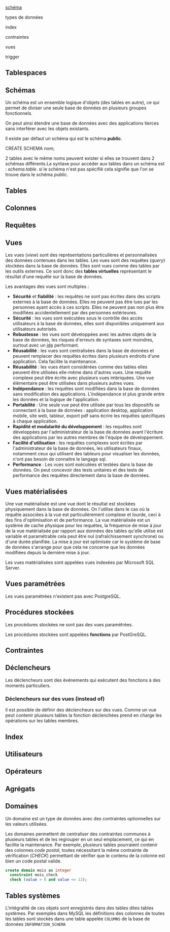 
[schéma](schema)

types de données

index

contraintes

vues

trigger


## Tablespaces


## Schémas

Un schéma est un ensemble logique d'objets (des tables en autre), ce qui permet de diviser une seule base de données en plusieurs groupes fonctionnels.

On peut ainsi étendre une base de données avec des applications tierces sans interférer avec les objets existants.

Il existe par défaut un schéma qui est le schéma **public**.

<span syntax="sql">CREATE SCHEMA nom;</span>

2 tables avec le même noms peuvent exister si elles se trouvent dans 2 schémas différents.La syntaxe pour accéder aux tables dans un schéma est : *schema.table*. si le schéma n'est pas spécifié cela signifie que l'on se trouve dans le schéma *public*.

## Tables

## Colonnes

## Requêtes

## Vues

Les vues (*view*) sont des représentations particulières et personnalisées des données contenues dans les tables. Les vues sont des requêtes (*query*) stockées dans la base de données. Elles sont vues comme des tables par les outils externes. Ce sont donc des **tables virtuelles** représentant le résultat d'une requête sur la base de données.

Les avantages des vues sont multiples :

- **Sécurité** et **fiabilité** : les requêtes ne sont pas écrites dans des scripts externes à la base de données. Elles ne peuvent pas être lues par les personnes ayant accès à ces scripts. Elles ne peuvent pas non plus être modifiées accidentellement par des personnes extérieures.
- **Sécurité** : les vues sont exécutées sous le contrôle des accès utilisateurs à la base de données, elles sont disponibles uniquement aux utilisateurs autorisés.
- **Robustesse** : les vues sont développées avec les autres objets de la base de données, les risques d'erreurs de syntaxes sont moindres, surtout avec un <abbr title="Integrated Development Environment">ide</abbr> performant.
- **Réusabilité** : les vues sont centralisées dans la base de données et peuvent remplacer des requêtes écrites dans plusieurs endroits d'une application. Cela facilite la maintenance.
- **Réusabilité** : les vues étant considérées comme des tables elles peuvent être utilisées elle-même dans d'autres vues. Une requête complexe peut être écrite avec plusieurs vues imbriquées. Une vue élémentaire peut être utilisées dans plusieurs autres vues.
- **Indépendance** :  les requêtes sont modifiées dans la base de données sans modification des applications. L'indépendance st plus grande entre les données et la logique de l'application.
- **Portabilité** : Une seule vue peut être utilisée par tous les dispositifs se connectant à la base de données : application desktop, application mobile, site web, tableur, export pdf sans écrire les requêtes spécifiques à chaque application.
- **Rapidité et modularité du développement** : les requêtes sont développées par l'administrateur de la base de données avant l'écriture des applications par les autres membres de l'équipe de développement.
- **Facilité d'utilisation** : les requêtes complexes sont écrites par l'administrateur de la base de données, les utilisateurs finaux, notamment ceux qui utilisent des tableurs pour visualiser les données,  n'ont pas besoin de connaitre le langage sql.
- **Performance** : Les vues sont exécutées et testées dans la base de données. On peut concevoir des tests unitaires et des tests de performance des requêtes directement  dans la base de données.


## Vues matérialisées

Une vue matérialisée est une vue dont le résultat est stockées physiquement dans la base de données. On l'utilise dans le cas où la requête associées à la vue est particulièrement complexe et lourde, ceci à des fins d'optimisation et de performance. La vue matérialisée est un système de cache physique pour les requêtes, la fréquence de mise à jour de la vue matérialisée par rapport aux données des tables qu'elle utilise est variable et paramétrable  cela peut être nul (rafraîchissement synchrone) ou d'une durée planifiée. La mise à jour est optimisée car le système de base de données s'arrange pour que cela ne concerne que les données modifiées depuis la dernière mise à jour.

Les vues matérialisées sont appelées vues indexées par Microsoft SQL Server.

## Vues paramétrées

Les vues paramétrées n'existent pas avec PostgreSQL.

## Procédures stockées

Les procédures stockées ne sont pas des vues paramétrées.

Les procédures stockées sont appelées **fonctions** par PostGreSQL.

## Contraintes

## Déclencheurs

Les déclencheurs sont des événements qui exécutent des fonctions à des moments particuliers.

### Déclencheurs sur des vues (instead of)

Il est possible de définir des déclencheurs sur des vues. Comme un vue peut contenir plusieurs tables la fonction déclenchées prend en charge les opérations sur les tables membres.

## Index

## Utilisateurs

## Opérateurs

## Agrégats

## Domaines

Un domaine est un type de données avec des contraintes optionnelles sur les valeurs utilisées.

Les domaines permettent de centraliser des contraintes communes à plusieurs tables et de les regrouper en un seul emplacement, ce qui en facilite la maintenance. Par exemple, plusieurs tables pourraient contenir des colonnes *code postal*, toutes nécessitant la même contrainte de vérification (*CHECK*) permettant de vérifier que le contenu de la colonne est bien un code postal valide.

```sql
create domain mois as integer
  constraint mois_check
  check (value > 0 and value <= 12);
```

## Tables systèmes

L'intégralité de ces objets sont enregistrés dans des tables dites tables systèmes.  Par exemples dans MySQL les définitions des colonnes de toutes les tables sont stockés dans une table appelée `COLUMNS` de la base de données `INFORMATION_SCHEMA`
